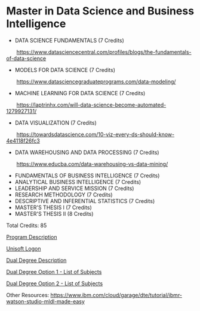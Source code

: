 
# Master in Data Science and Business Intelligence



* DATA SCIENCE FUNDAMENTALS (7 Credits)

       https://www.datasciencecentral.com/profiles/blogs/the-fundamentals-of-data-science

* MODELS FOR DATA SCIENCE (7 Credits)

       https://www.datasciencegraduateprograms.com/data-modeling/

* MACHINE LEARNING FOR DATA SCIENCE (7 Credits)

       https://laptrinhx.com/will-data-science-become-automated-1279927131/

* DATA VISUALIZATION (7 Credits)

       https://towardsdatascience.com/10-viz-every-ds-should-know-4e4118f26fc3

* DATA WAREHOUSING AND DATA PROCESSING (7 Credits)

       https://www.educba.com/data-warehousing-vs-data-mining/

* FUNDAMENTALS OF BUSINESS INTELLIGENCE (7 Credits)
* ANALYTICAL BUSINESS INTELLIGENCE (7 Credits)
* LEADERSHIP AND SERVICE MISSION (7 Credits)
* RESEARCH METHODOLOGY (7 Credits)
* DESCRIPTIVE AND INFERENTIAL STATISTICS (7 Credits)
* MASTER'S THESIS I (7 Credits)
* MASTER'S THESIS II (8 Credits)


Total Credits: 85


[Program Description](https://upaep.mx/maestrias/vc-ciencia-de-datos-e-inteligencia-de-negocios?lang=en)

[Unisoft Logon](https://academico.upaep.mx/UnisoftV4/login/login.jsp)

[Dual Degree Description](https://www.upaep.mx/posgrados/internacionalizacion/oklahoma)

[Dual Degree Option 1 - List of Subjects](http://catalog.okstate.edu/graduate-college/masters-degrees/management-information-systems-ms/)

[Dual Degree Option 2 - List of Subjects](https://etm.okstate.edu/node/28)


Other Resources:
https://www.ibm.com/cloud/garage/dte/tutorial/ibmr-watson-studio-mldl-made-easy
